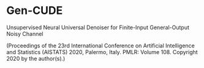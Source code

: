 # Gen-CUDE

Unsupervised Neural Universal Denoiser for Finite-Input General-Output Noisy Channel 

(Proceedings of the 23rd International Conference on Artificial Intelligence and Statistics (AISTATS) 2020, Palermo, Italy. PMLR: Volume 108. Copyright 2020 by the author(s).)
